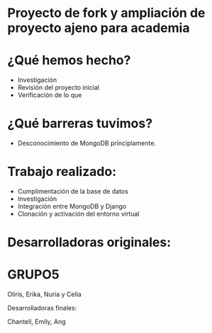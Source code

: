 # Proyecto de fork y ampliación de proyecto ajeno para academia

# ¿Qué hemos hecho?
- Investigación
- Revisión del proyecto inicial
- Verificación de lo que 

# ¿Qué barreras tuvimos?
- Desconocimiento de MongoDB principlamente.

# Trabajo realizado:
- Cumplimentación de la base de datos
- Investigación
- Integración entre MongoDB y Django
- Clonación y activación del entorno virtual

# Desarrolladoras originales:

# GRUPO5
Oliris, Erika, Nuria y Celia 

Desarrolladoras finales:

Chantell, Emily, Ang 
